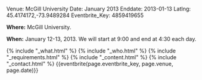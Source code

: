 Venue: McGill University
Date: January 2013
Enddate: 2013-01-13
Latlng: 45.4174172,-73.9489284
Eventbrite_Key: 4859419655

<p><strong>Where:</strong> McGill University.</p>
<p><strong>When:</strong> January 12-13, 2013. We will start at 9:00 and end at 4:30 each day.</p>
{% include "_what.html" %}
{% include "_who.html" %}
{% include "_requirements.html" %}
{% include "_content.html" %}
{% include "_contact.html" %}
{{eventbrite(page.eventbrite_key, page.venue, page.date)}}
